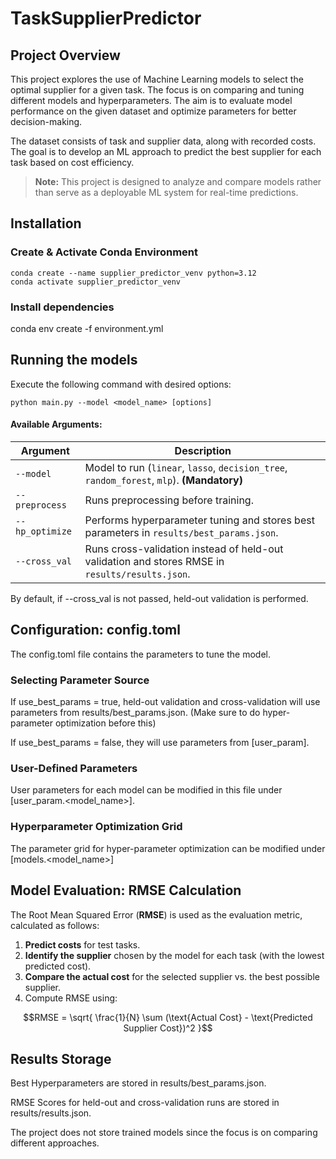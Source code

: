 # TaskSupplierPredictor
## Project Overview
This project explores the use of Machine Learning models to select the optimal supplier for a given task. The focus is on comparing and tuning different models and hyperparameters. The aim is to evaluate model performance on the given dataset and optimize parameters for better decision-making.

The dataset consists of task and supplier data, along with recorded costs. The goal is to develop an ML approach to predict the best supplier for each task based on cost efficiency.

> **Note:** This project is designed to analyze and compare models rather than serve as a deployable ML system for real-time predictions.

## Installation
### Create & Activate Conda Environment
```
conda create --name supplier_predictor_venv python=3.12
conda activate supplier_predictor_venv
```
### Install dependencies
conda env create -f environment.yml

## Running the models
Execute the following command with desired options:
```
python main.py --model <model_name> [options]
```
#### **Available Arguments:**
| Argument        | Description  |
|----------------|-------------|
| `--model`      | Model to run (`linear`, `lasso`, `decision_tree`, `random_forest`, `mlp`). **(Mandatory)** |
| `--preprocess` | Runs preprocessing before training. |
| `--hp_optimize` | Performs hyperparameter tuning and stores best parameters in `results/best_params.json`. |
| `--cross_val` | Runs cross-validation instead of held-out validation and stores RMSE in `results/results.json`. |

By default, if --cross_val is not passed, held-out validation is performed.

## Configuration: config.toml
The config.toml file contains the parameters to tune the model.
### Selecting Parameter Source
If use_best_params = true, held-out validation and cross-validation will use parameters from results/best_params.json. (Make sure to do hyper-parameter optimization before this)

If use_best_params = false, they will use parameters from [user_param].
### User-Defined Parameters
User parameters for each model can be modified in this file under [user_param.<model_name>].
### Hyperparameter Optimization Grid
The parameter grid for hyper-parameter optimization can be modified under [models.<model_name>]

## Model Evaluation: RMSE Calculation
The Root Mean Squared Error (**RMSE**) is used as the evaluation metric, calculated as follows:

1. **Predict costs** for test tasks.
2. **Identify the supplier** chosen by the model for each task (with the lowest predicted cost).
3. **Compare the actual cost** for the selected supplier vs. the best possible supplier.
4. Compute RMSE using:

```math
RMSE = \sqrt{ \frac{1}{N} \sum (\text{Actual Cost} - \text{Predicted Supplier Cost})^2 }
```

## Results Storage
Best Hyperparameters are stored in results/best_params.json.

RMSE Scores for held-out and cross-validation runs are stored in results/results.json.

The project does not store trained models since the focus is on comparing different approaches.
